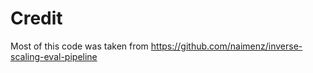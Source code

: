 # Credit
Most of this code was taken  from 
https://github.com/naimenz/inverse-scaling-eval-pipeline